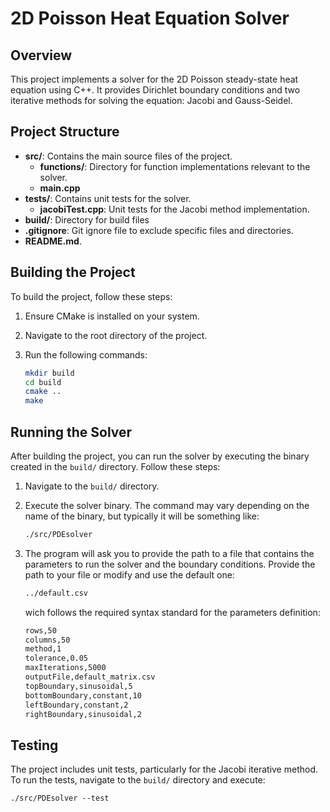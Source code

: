 # 2D Poisson Heat Equation Solver

## Overview

This project implements a solver for the 2D Poisson steady-state heat equation using C++. It provides Dirichlet boundary conditions and two iterative methods for solving the equation: Jacobi and Gauss-Seidel.

## Project Structure

- **src/**: Contains the main source files of the project.
  - **functions/**: Directory for function implementations relevant to the solver.
  - **main.cpp**
- **tests/**: Contains unit tests for the solver.
  - **jacobiTest.cpp**: Unit tests for the Jacobi method implementation.
- **build/**: Directory for build files
- **.gitignore**: Git ignore file to exclude specific files and directories.
- **README.md**.

## Building the Project

To build the project, follow these steps:

1. Ensure CMake is installed on your system.
2. Navigate to the root directory of the project.
3. Run the following commands:

   ```bash
   mkdir build
   cd build
   cmake ..
   make
   ```

## Running the Solver

After building the project, you can run the solver by executing the binary created in the `build/` directory. Follow these steps:

1. Navigate to the `build/` directory.
2. Execute the solver binary. The command may vary depending on the name of the binary, but typically it will be something like:

   ```bash
   ./src/PDEsolver
   ```

3. The program will ask you to provide the path to a file that contains the parameters to run the solver and the boundary conditions.
   Provide the path to your file or modify and use the default one:

   ```bash
   ../default.csv
   ```

   wich follows the required syntax standard for the parameters definition:

   ```bash
   rows,50
   columns,50
   method,1
   tolerance,0.05
   maxIterations,5000
   outputFile,default_matrix.csv
   topBoundary,sinusoidal,5
   bottomBoundary,constant,10
   leftBoundary,constant,2
   rightBoundary,sinusoidal,2
   ```

## Testing

The project includes unit tests, particularly for the Jacobi iterative method. To run the tests, navigate to the `build/` directory and execute:

    ./src/PDEsolver --test
